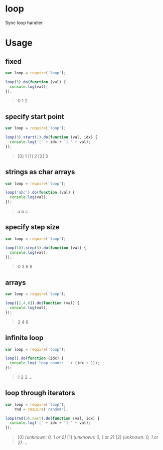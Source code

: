 # loop

Sync loop handler

# Usage

## fixed

```js
var loop = require('loop');

loop(3).do(function (val) {
  console.log(val);
});
```

>   0
    1
    2

## specify start point

```js
var loop = require('loop');

loop(3).start(1).do(function (val, idx) {
  console.log('[' + idx + '] ' + val);
});
```

>   [0] 1
    [1] 2
    [2] 3

## strings as char arrays

```js
var loop = require('loop');

loop('abc').do(function (val) {
  console.log(val);
});
```

>   a
    b
    c

## specify step size

```js
var loop = require('loop');

loop(10).step(3).do(function (val) {
  console.log(val);
});
```

>   0
    3
    6
    9

## arrays

```js
var loop = require('loop');

loop([2,4,6]).do(function (val) {
  console.log(val);
});
```

>   2
    4
    6

## infinite loop

```js
var loop = require('loop');

loop().do(function (idx) {
  console.log('loop count: ' + (idx + 1));
});
```

>   1
    2
    3
    ...

## loop through iterators

```js
var loop = require('loop'),
    rnd = require('random');

loop(rnd(3).next).do(function (val, idx) {
  console.log('[' + idx + '] ' + val);
});
```

>   [0] *(unknown: 0, 1 or 2)*
    [1] *(unknown: 0, 1 or 2)*
    [2] *(unknown: 0, 1 or 2)*
    ...

